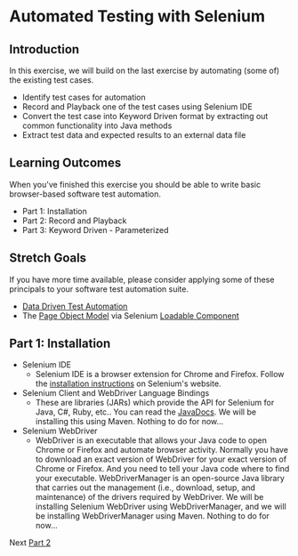 # Automated Testing with Selenium

## Introduction

In this exercise, we will build on the last exercise by automating (some of) the existing test cases.
- Identify test cases for automation
- Record and Playback one of the test cases using Selenium IDE
- Convert the test case into Keyword Driven format by extracting out common functionality into Java methods
- Extract test data and expected results to an external data file

## Learning Outcomes

When you've finished this exercise you should be able to write basic browser-based software test automation. 
 - Part 1: Installation
 - Part 2: Record and Playback
 - Part 3: Keyword Driven - Parameterized

 ## Stretch Goals
 If you have more time available, please consider applying some of these principals to your software test automation suite.
   - [Data Driven Test Automation](https://en.wikipedia.org/wiki/Data-driven_testing)
   - The [Page Object Model](https://www.selenium.dev/documentation/test_practices/encouraged/page_object_models/) via Selenium [Loadable Component](https://www.selenium.dev/selenium/docs/api/java/org/openqa/selenium/support/ui/LoadableComponent.html)

## Part 1: Installation
- Selenium IDE
  - Selenium IDE is a browser extension for Chrome and Firefox. Follow the [installation instructions](https://www.selenium.dev/selenium-ide/) on Selenium's website.
- Selenium Client and WebDriver Language Bindings
  - These are libraries (JARs) which provide the API for Selenium for Java, C#, Ruby, etc.. You can read the [JavaDocs](https://www.selenium.dev/selenium/docs/api/java/overview-summary.html). We will be installing this using Maven. Nothing to do for now...
- Selenium WebDriver
  - WebDriver is an executable that allows your Java code to open Chrome or Firefox and automate browser activity. Normally you have to download an exact version of WebDriver for your exact version of Chrome or Firefox. And you need to tell your Java code where to find your executable. WebDriverManager is an open-source Java library that carries out the management (i.e., download, setup, and maintenance) of the drivers required by WebDriver. We will be installing Selenium WebDriver using WebDriverManager, and we will be installing WebDriverManager using Maven. Nothing to do for now...

Next
[Part 2](./MQA-exercise-automated-testing-part2.md)